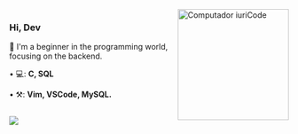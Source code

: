 <img src="https://i.pinimg.com/originals/ee/9d/de/ee9dde88ff4949f5984bf108bdeea0bc.gif" min-width="300px" max-width="300px" width="200px" align="right" alt="Computador iuriCode">

### Hi, Dev <img src="" width="3px">

<p align="left"> 
  🤯 I'm a beginner in the programming world, focusing on the backend.
</p>

<p align="left">
• 💻: <strong>C, SQL</strong>
</p>

<p align="left">
• ⚒: <strong>Vim, VSCode, MySQL.</strong>
 </p>
 <br />
<a href = "https://www.codewars.com/users/Diogo-ss"><img src="https://www.codewars.com/users/Diogo-ss/badges/micro" min-width="200px" max-width="200px"></a>
